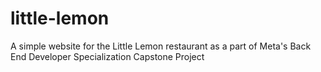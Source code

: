 # little-lemon
A simple website for the Little Lemon restaurant as a part of Meta's Back End Developer Specialization Capstone Project
